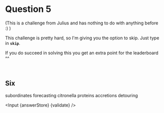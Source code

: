 <script>
    export let answerStore;
    export let validate;

    import Input from "$lib/Input.svelte";
</script>

<div class="markdown">

# Question 5

(This is a challenge from Julius and has nothing to do with anything before :) )

This challenge is pretty hard, so I'm giving you the option to skip. Just type in **`skip`**.

If you do succeed in solving this you get an extra point for the leaderboard ^^

<br>

## Six

subordinates forecasting citronella proteins accretions detouring

</div>

<Input {answerStore} {validate} />
